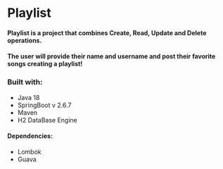 # Playlist


#### Playlist is a project that combines Create, Read, Update and Delete operations.
#### The user will provide their name and username and post their favorite songs creating a playlist!


### Built with:

* Java 18
* SpringBoot v 2.6.7
* Maven 
* H2 DataBase Engine

#### Dependencies:

* Lombok
* Guava
